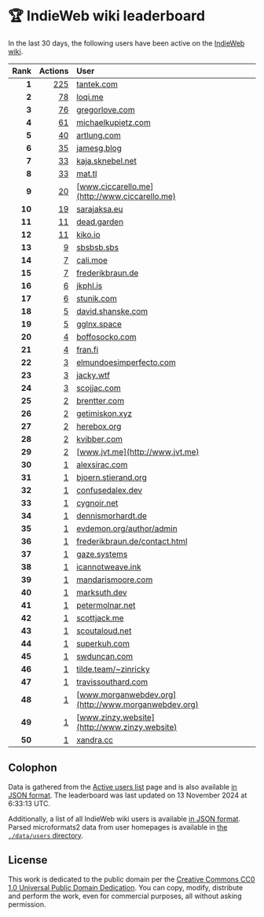 # 🏆 IndieWeb wiki leaderboard

In the last 30 days, the following users have been active on the [IndieWeb wiki](https://indieweb.org).

| Rank | Actions | User |
|-----:|--------:|:-----|
| **1** | [225](https://indieweb.org/Special:Contributions/Tantek.com) | [tantek.com](http://tantek.com) |
| **2** | [78](https://indieweb.org/Special:Contributions/Loqi.me) | [loqi.me](http://loqi.me) |
| **3** | [76](https://indieweb.org/Special:Contributions/Gregorlove.com) | [gregorlove.com](http://gregorlove.com) |
| **4** | [61](https://indieweb.org/Special:Contributions/Michaelkupietz.com) | [michaelkupietz.com](http://michaelkupietz.com) |
| **5** | [40](https://indieweb.org/Special:Contributions/Artlung.com) | [artlung.com](http://artlung.com) |
| **6** | [35](https://indieweb.org/Special:Contributions/Jamesg.blog) | [jamesg.blog](http://jamesg.blog) |
| **7** | [33](https://indieweb.org/Special:Contributions/Kaja.sknebel.net) | [kaja.sknebel.net](http://kaja.sknebel.net) |
| **8** | [33](https://indieweb.org/Special:Contributions/Mat.tl) | [mat.tl](http://mat.tl) |
| **9** | [20](https://indieweb.org/Special:Contributions/Www.ciccarello.me) | [www.ciccarello.me](http://www.ciccarello.me) |
| **10** | [19](https://indieweb.org/Special:Contributions/Sarajaksa.eu) | [sarajaksa.eu](http://sarajaksa.eu) |
| **11** | [11](https://indieweb.org/Special:Contributions/Dead.garden) | [dead.garden](http://dead.garden) |
| **12** | [11](https://indieweb.org/Special:Contributions/Kiko.io) | [kiko.io](http://kiko.io) |
| **13** | [9](https://indieweb.org/Special:Contributions/Sbsbsb.sbs) | [sbsbsb.sbs](http://sbsbsb.sbs) |
| **14** | [7](https://indieweb.org/Special:Contributions/Cali.moe) | [cali.moe](http://cali.moe) |
| **15** | [7](https://indieweb.org/Special:Contributions/Frederikbraun.de) | [frederikbraun.de](http://frederikbraun.de) |
| **16** | [6](https://indieweb.org/Special:Contributions/Jkphl.is) | [jkphl.is](http://jkphl.is) |
| **17** | [6](https://indieweb.org/Special:Contributions/Stunik.com) | [stunik.com](http://stunik.com) |
| **18** | [5](https://indieweb.org/Special:Contributions/David.shanske.com) | [david.shanske.com](http://david.shanske.com) |
| **19** | [5](https://indieweb.org/Special:Contributions/Gglnx.space) | [gglnx.space](http://gglnx.space) |
| **20** | [4](https://indieweb.org/Special:Contributions/Boffosocko.com) | [boffosocko.com](http://boffosocko.com) |
| **21** | [4](https://indieweb.org/Special:Contributions/Fran.fi) | [fran.fi](http://fran.fi) |
| **22** | [3](https://indieweb.org/Special:Contributions/Elmundoesimperfecto.com) | [elmundoesimperfecto.com](http://elmundoesimperfecto.com) |
| **23** | [3](https://indieweb.org/Special:Contributions/Jacky.wtf) | [jacky.wtf](http://jacky.wtf) |
| **24** | [3](https://indieweb.org/Special:Contributions/Scojjac.com) | [scojjac.com](http://scojjac.com) |
| **25** | [2](https://indieweb.org/Special:Contributions/Brentter.com) | [brentter.com](http://brentter.com) |
| **26** | [2](https://indieweb.org/Special:Contributions/Getimiskon.xyz) | [getimiskon.xyz](http://getimiskon.xyz) |
| **27** | [2](https://indieweb.org/Special:Contributions/Herebox.org) | [herebox.org](http://herebox.org) |
| **28** | [2](https://indieweb.org/Special:Contributions/Kvibber.com) | [kvibber.com](http://kvibber.com) |
| **29** | [2](https://indieweb.org/Special:Contributions/Www.jvt.me) | [www.jvt.me](http://www.jvt.me) |
| **30** | [1](https://indieweb.org/Special:Contributions/Alexsirac.com) | [alexsirac.com](http://alexsirac.com) |
| **31** | [1](https://indieweb.org/Special:Contributions/Bjoern.stierand.org) | [bjoern.stierand.org](http://bjoern.stierand.org) |
| **32** | [1](https://indieweb.org/Special:Contributions/Confusedalex.dev) | [confusedalex.dev](http://confusedalex.dev) |
| **33** | [1](https://indieweb.org/Special:Contributions/Cygnoir.net) | [cygnoir.net](http://cygnoir.net) |
| **34** | [1](https://indieweb.org/Special:Contributions/Dennismorhardt.de) | [dennismorhardt.de](http://dennismorhardt.de) |
| **35** | [1](https://indieweb.org/Special:Contributions/Evdemon.org_author_admin) | [evdemon.org/author/admin](http://evdemon.org/author/admin) |
| **36** | [1](https://indieweb.org/Special:Contributions/Frederikbraun.de_contact.html) | [frederikbraun.de/contact.html](http://frederikbraun.de/contact.html) |
| **37** | [1](https://indieweb.org/Special:Contributions/Gaze.systems) | [gaze.systems](http://gaze.systems) |
| **38** | [1](https://indieweb.org/Special:Contributions/Icannotweave.ink) | [icannotweave.ink](http://icannotweave.ink) |
| **39** | [1](https://indieweb.org/Special:Contributions/Mandarismoore.com) | [mandarismoore.com](http://mandarismoore.com) |
| **40** | [1](https://indieweb.org/Special:Contributions/Marksuth.dev) | [marksuth.dev](http://marksuth.dev) |
| **41** | [1](https://indieweb.org/Special:Contributions/Petermolnar.net) | [petermolnar.net](http://petermolnar.net) |
| **42** | [1](https://indieweb.org/Special:Contributions/Scottjack.me) | [scottjack.me](http://scottjack.me) |
| **43** | [1](https://indieweb.org/Special:Contributions/Scoutaloud.net) | [scoutaloud.net](http://scoutaloud.net) |
| **44** | [1](https://indieweb.org/Special:Contributions/Superkuh.com) | [superkuh.com](http://superkuh.com) |
| **45** | [1](https://indieweb.org/Special:Contributions/Swduncan.com) | [swduncan.com](http://swduncan.com) |
| **46** | [1](https://indieweb.org/Special:Contributions/Tilde.team_~zinricky) | [tilde.team/~zinricky](http://tilde.team/~zinricky) |
| **47** | [1](https://indieweb.org/Special:Contributions/Travissouthard.com) | [travissouthard.com](http://travissouthard.com) |
| **48** | [1](https://indieweb.org/Special:Contributions/Www.morganwebdev.org) | [www.morganwebdev.org](http://www.morganwebdev.org) |
| **49** | [1](https://indieweb.org/Special:Contributions/Www.zinzy.website) | [www.zinzy.website](http://www.zinzy.website) |
| **50** | [1](https://indieweb.org/Special:Contributions/Xandra.cc) | [xandra.cc](http://xandra.cc) |


## Colophon

Data is gathered from the [Active users list](https://indieweb.org/Special:ActiveUsers) page and is also available [in JSON format](https://github.com/jgarber623/indieweb-wiki-leaderboard/blob/main/data/leaderboard.json). The leaderboard was last updated on 13 November 2024 at 6:33:13 UTC.

Additionally, a list of all IndieWeb wiki users is available [in JSON format](https://github.com/jgarber623/indieweb-wiki-leaderboard/blob/main/data/users.json). Parsed microformats2 data from user homepages is available in [the `./data/users` directory](https://github.com/jgarber623/indieweb-wiki-leaderboard/blob/main/data/users).

## License

This work is dedicated to the public domain per the [Creative Commons CC0 1.0 Universal Public Domain Dedication](https://creativecommons.org/publicdomain/zero/1.0/). You can copy, modify, distribute and perform the work, even for commercial purposes, all without asking permission.
